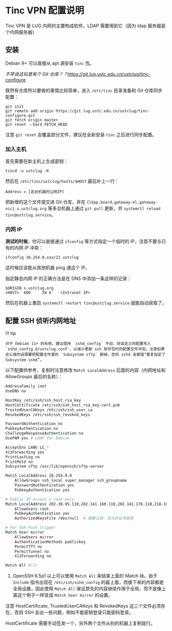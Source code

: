 # Tinc VPN 配置说明

Tinc VPN 是 LUG 内网的主要构成软件，LDAP 需要用到它（因为 ldap 服务器是个内网服务器）

## 安装

Debian 9+ 可以直接从 apt 源安装 `tinc` 包。

*不早说这玩意有个 Git 仓库？？*<https://git.lug.ustc.edu.cn/ustclug/tinc-configure>

既然有仓库所以要做的事情比较简单，进入 `/etc/tinc` 目录准备和 Git 仓库同步配置：

```shell
git init
git remote add origin https://git.lug.ustc.edu.cn/ustclug/tinc-configure.git
git fetch origin master
git reset --hard FETCH_HEAD
```

注意 `git reset` 会覆盖部分文件，建议在全新安装 `tinc` 之后进行同步配置。

### 加入主机

首先需要在新主机上生成密钥：

```shell
tincd -n ustclug -K
```

然后在 `/etc/tinc/ustclug/hosts/$HOST` 最后补上一行：

```text
Address = [这台机器的公网IP]
```

把新增的这个文件提交进 Git 仓库，并在 `{ldap,board,gateway-el,gateway-nic}.s.ustclug.org` 等多台机器上通过 `git pull` 更新，并 `systemctl reload tinc@ustclug.service`。

### 内网 IP

**测试的时候**，你可以直接通过 `ifconfig` 等方式指定一个临时的 IP，注意不要与已有的内网 IP 冲突：

```shell
ifconfig 10.254.0.xxx/21 ustclug
```

这时候应该能从其他机器 ping 通这个 IP。

指定静态内网 IP 的正确方法是在 DNS 中添加一条这样的记录：

```text
$ORIGIN s.ustclug.org
<HOST>  600     IN A    <Intranet IP>
```

然后在机器上重启 `systemctl restart tinc@ustclug.service` 就能自动获取了。

## 配置 SSH 侦听内网地址

!!! tip

    对于 Debian 11+ 的系统，建议保持 `sshd_config` 不动，将自定义的配置写入 `sshd_config.d/ustclug.conf`，以减少更新 ssh 软件包时的配置文件冲突。注意如果这么做的话需要把配置文件里的 `Subsystem sftp` 删掉，否则 sshd 会报错“重复指定了 Subsystem sshd”。

以下配置供参考，复制时注意修改 `Match LocalAddress` 后面的内容（内网地址和 AllowGroups 最后的名称）：

``` sh title="/etc/ssh/sshd_config"
AddressFamily inet
UseDNS no

HostKey /etc/ssh/ssh_host_rsa_key
HostCertificate /etc/ssh/ssh_host_rsa_key-cert.pub
TrustedUserCAKeys /etc/ssh/ssh_user_ca
RevokedKeys /etc/ssh/ssh_revoked_keys

PasswordAuthentication no
PubkeyAuthentication no
ChallengeResponseAuthentication no
UsePAM yes # LDAP for Debian

AcceptEnv LANG LC_*
X11Forwarding yes
PrintLastLog no
PrintMotd no
Subsystem sftp /usr/lib/openssh/sftp-server

Match LocalAddress 10.254.0.0
    AllowGroups ssh_local super_manager ssh_groupname
    PasswordAuthentication yes
    PubkeyAuthentication yes

# Public IP access = root-only
Match LocalAddress 202.38.95.110,202.141.160.110,202.141.176.110,218.104.71.170
    AllowUsers root
    PubkeyAuthentication yes
    AuthorizedKeysFile /dev/null  # 屏蔽公钥，仅允许证书登录

# For SSH Push trigger
Match User mirror
    AllowUsers mirror
    AuthenticationMethods publickey
    PermitTTY no
    PermitTunnel no
    X11Forwarding no

Match All #(1)
```

1.  OpenSSH 6.5p1 以上可以使用 `Match All` 来结束上面的 Match 块。由于 `Include` 指令出现在 `/etc/ssh/sshd_config` 的最上面，而接下来的内容都是全局设置，因此使用 `Match All` 保证原先的内容继续作用于全局，而不是像上面这个例子一样变成 `Match User mirror` 的设置。

注意 HostCertificate, TrustedUserCAKeys 和 RevokedKeys 这三个文件必须存在，否则 SSH 会出一些问题，例如不能密钥登录只能密码登录。

HostCertificate 需要手动签发一个，另外两个文件从别的机器上复制就行。

